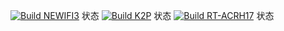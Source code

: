 [![Build NEWIFI3](https://github.com/MXJNZ6/OpenWrt/actions/workflows/NEWIFI3.yml/badge.svg)](https://github.com/MXJNZ6/OpenWrt/actions/workflows/NEWIFI3.yml)
状态
[![Build K2P](https://github.com/MXJNZ6/OpenWrt/actions/workflows/K2P.yml/badge.svg)](https://github.com/MXJNZ6/OpenWrt/actions/workflows/K2P.yml)
状态
[![Build RT-ACRH17](https://github.com/MXJNZ6/OpenWrt/actions/workflows/RT-ACRH17.yml/badge.svg)](https://github.com/MXJNZ6/OpenWrt/actions/workflows/RT-ACRH17.yml)
状态
